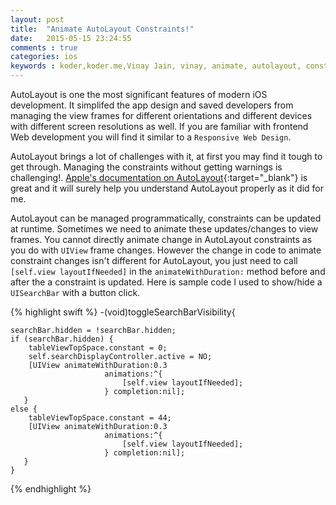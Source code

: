 ```yaml
---
layout: post
title:  "Animate AutoLayout Constraints!"
date:   2015-05-15 23:24:55
comments : true
categories: ios
keywords : koder,koder.me,Vinay Jain, vinay, animate, autolayout, constraints, xib, storyboard, ios, objectivec , swift
---
```


AutoLayout is one the most significant features of modern iOS development. It simplifed the app design and saved developers from managing the view frames for different orientations and different devices with different screen resolutions as well. If you are familiar with frontend Web development you will find it similar to a `Responsive Web Design`. 

AutoLayout brings a lot of challenges with it, at first you may find it tough to get through. Managing the constraints without getting warnings is challenging!. [Apple's documentation on AutoLayout](https://developer.apple.com/library/ios/documentation/UserExperience/Conceptual/AutolayoutPG/Introduction/Introduction.html){:target="_blank"} is great and it will surely help you understand AutoLayout properly as it did for me. 

AutoLayout can be managed programmatically, constraints can be updated at runtime. Sometimes we need to animate these updates/changes to view frames. You cannot directly animate change in AutoLayout constraints as you do with `UIView` frame changes. However the change in code to animate constraint changes isn't different for AutoLayout, you just need to call `[self.view layoutIfNeeded]` in the `animateWithDuration:` method before and after the a constraint is updated. Here is sample code I used to show/hide a `UISearchBar` with a button click.

{% highlight swift %}
-(void)toggleSearchBarVisibility{

    searchBar.hidden = !searchBar.hidden;
    if (searchBar.hidden) {
        tableViewTopSpace.constant = 0;
        self.searchDisplayController.active = NO;
        [UIView animateWithDuration:0.3
                         animations:^{
                             [self.view layoutIfNeeded];
                         } completion:nil];
       }
    else {
        tableViewTopSpace.constant = 44;
        [UIView animateWithDuration:0.3
                         animations:^{
                             [self.view layoutIfNeeded];
                         } completion:nil];
       }
    }
{% endhighlight %}